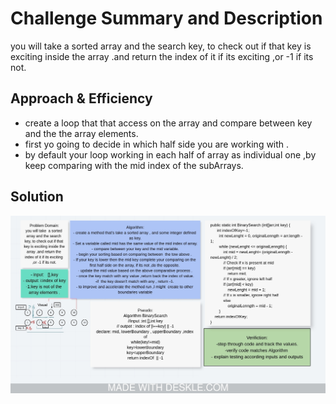
# Challenge Summary and Description
you will take  a sorted array and the search key, to check out if that key is exciting inside the array .and return the index of it if its exciting ,or -1 if its not.

## Approach & Efficiency
- create a loop that that access on the array and compare between key and the the array elements.
- first yo going to decide in which half side you are working with .
- by default your loop working in each half of array as individual one ,by keep comparing with the mid index of the subArrays.


## Solution
![](/challenges/BinarySearch/assest/WBCC03.jpeg)